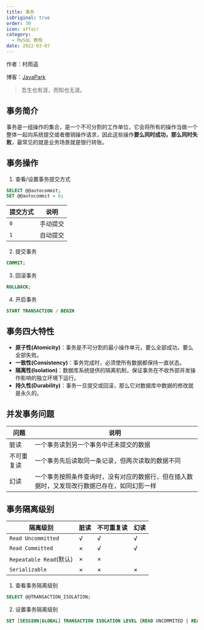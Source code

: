 ```yaml
---
title: 事务
isOriginal: true
order: 30
icon: affair
category:
  - MySQL 教程
date: 2022-03-07
---
```

作者：村雨遥

博客：[JavaPark](https://cunyu1943.github.io/JavaPark)

>   吾生也有涯，而知也无涯。

## 事务简介

事务是一组操作的集合，是一个不可分割的工作单位，它会将所有的操作当做一个整体一起向系统提交或者撤销操作请求，因此这些操作**要么同时成功，那么同时失败**，最常见的就是业务场景就是银行转账。



## 事务操作

1.   查看/设置事务提交方式

```sql
SELECT @@autocommit;
SET @@autocommit = 0;
```

| 提交方式 | 说明     |
| -------- | -------- |
| `0`      | 手动提交 |
| `1`      | 自动提交 |



2.   提交事务

```sql
COMMIT;
```

3.   回滚事务

```sql
ROLLBACK;
```

4.   开启事务

```sql
START TRANSACTION / BEGIN
```

## 事务四大特性

-   **原子性(Atomicity)**：事务是不可分割的最小操作单元，要么全部成功，要么全部失败。
-   **一致性(Consistency)**：事务完成时，必须使所有数据都保持一直状态。
-   **隔离性(Isolation)**：数据库系统提供的隔离机制，保证事务在不收外部并发操作影响的独立环境下运行。
-   **持久性(Durability)**：事务一旦提交或回滚，那么它对数据库中数据的修改就是永久的。

## 并发事务问题

| 问题       | 说明                                                                                         |
| ---------- | -------------------------------------------------------------------------------------------- |
| 脏读       | 一个事务读到另一个事务中还未提交的数据                                                       |
| 不可重复读 | 一个事务先后读取同一条记录，但两次读取的数据不同                                             |
| 幻读       | 一个事务按照条件查询时，没有对应的数据行，但在插入数据时，又发现改行数据已存在，如同幻影一样 |

## 事务隔离级别

| 隔离级别                | 脏读 | 不可重复读 | 幻读 |
| ----------------------- | ---- | ---------- | ---- |
| `Read Uncommitted`      | √    | √          | √    |
| `Read Committed`        | ×    | √          | √    |
| `Repeatable Read`(默认) | ×    | ×          |      |
| `Serializable`          | ×    | ×          | ×    |

1.   查看事务隔离级别

```sql
SELECT @@TRANSACTION_ISOLATION;
```

2.   设置事务隔离级别

```sql
SET [SESSION|GLOBAL] TRANSACTION ISOLATION LEVEL {READ UNCOMMITED | READ COMMITED | REPEATABLE READ | SERIALIZABLE}
```

 
